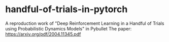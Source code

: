 # handful-of-trials-in-pytorch
A reproduction work of "Deep Reinforcement Learning in a Handful of Trials using Probabilistic Dynamics Models" in Pybullet
The paper: https://arxiv.org/pdf/2004.11345.pdf

